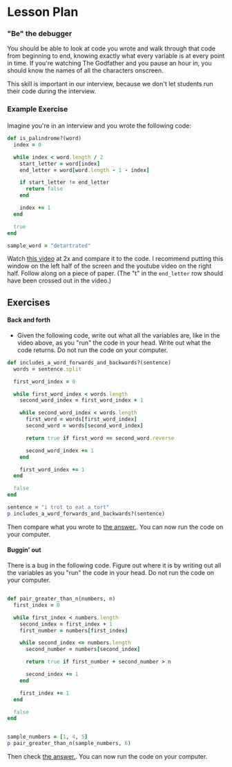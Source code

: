 # Lesson Plan

### "Be" the debugger

You should be able to look at code you wrote and walk through that code from beginning to end, knowing exactly what every variable is at every point in time.  If you're watching The Godfather and you pause an hour in, you should know the names of all the characters onscreen.

This skill is important in our interview, because we don't let students run their code during the interview.

### Example Exercise

####

Imagine you're in an interview and you wrote the following code:

```ruby
def is_palindrome?(word)
  index = 0

  while index < word.length / 2
    start_letter = word[index]
    end_letter = word[word.length - 1 - index]

    if start_letter != end_letter
      return false
    end

    index += 1
  end

  true
end

sample_word = "detartrated"

```

Watch [this video][write-out-video] at 2x and compare it to the code.  I recommend putting this window on the left half of the screen and the youtube video on the right half.  Follow along on a piece of paper.  (The "t" in the `end_letter` row should have been crossed out in the video.)


[write-out-video]: https://youtu.be/MpkXN5V-DqI

## Exercises

#### Back and forth

- Given the following code, write out what all the variables are, like in the video above, as you "run" the code in your head.  Write out what the code returns.  Do not run the code on your computer.

```ruby
def includes_a_word_forwards_and_backwards?(sentence)
  words = sentence.split

  first_word_index = 0

  while first_word_index < words.length
    second_word_index = first_word_index + 1

    while second_word_index < words.length
      first_word = words[first_word_index]
      second_word = words[second_word_index]

      return true if first_word == second_word.reverse

      second_word_index += 1
    end

    first_word_index += 1
  end

  false
end

sentence = "i trot to eat a tort"
p includes_a_word_forwards_and_backwards?(sentence)


```

Then compare what you wrote to [the answer.](./write-out-answer-1.md).  You can now run the code on your computer.

#### Buggin' out

There is a bug in the following code.  Figure out where it is by writing out all the variables as you "run" the code in your head.  Do not run the code on your computer.

```ruby

def pair_greater_than_n(numbers, n)
  first_index = 0

  while first_index < numbers.length
    second_index = first_index + 1
    first_number = numbers[first_index]

    while second_index <= numbers.length
      second_number = numbers[second_index]

      return true if first_number + second_number > n

      second_index += 1
    end

    first_index += 1
  end

  false
end


sample_numbers = [1, 4, 5]
p pair_greater_than_n(sample_numbers, 6)

```


Then check [the answer.](./write-out-answer-2.md).  You can now run the code on your computer.


